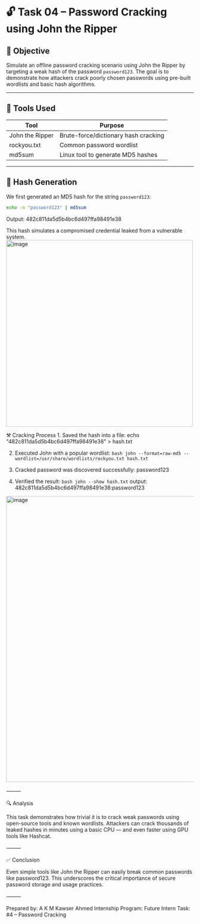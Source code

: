 # 🔓 Task 04 – Password Cracking using John the Ripper

## 🎯 Objective

Simulate an offline password cracking scenario using John the Ripper by targeting a weak hash of the password `password123`. The goal is to demonstrate how attackers crack poorly chosen passwords using pre-built wordlists and basic hash algorithms.

---

## 🧰 Tools Used

| Tool | Purpose |
|------|---------|
| John the Ripper | Brute-force/dictionary hash cracking |
| rockyou.txt | Common password wordlist |
| md5sum | Linux tool to generate MD5 hashes |

---

## 🔢 Hash Generation

We first generated an MD5 hash for the string `password123`:

```bash
echo -n "password123" | md5sum
```

Output: 482c811da5d5b4bc6d497ffa98491e38

This hash simulates a compromised credential leaked from a vulnerable system.
<img width="501" alt="image" src="https://github.com/user-attachments/assets/1eee67fa-5e3a-45b0-91e5-1ea93372dae7" />


⚒️ Cracking Process
	1.	Saved the hash into a file:
      echo "482c811da5d5b4bc6d497ffa98491e38" > hash.txt

  2.	Executed John with a popular wordlist: ```bash john --format=raw-md5 --wordlist=/usr/share/wordlists/rockyou.txt hash.txt```
 
  3.	Cracked password was discovered successfully: password123
  
  4.	Verified the result: ```bash john --show hash.txt```
      output: 482c811da5d5b4bc6d497ffa98491e38:password123


<img width="768" alt="image" src="https://github.com/user-attachments/assets/8d746187-9320-400b-9a6c-678db7fcd2e3" />


⸻

🔍 Analysis

This task demonstrates how trivial it is to crack weak passwords using open-source tools and known wordlists. Attackers can crack thousands of leaked hashes in minutes using a basic CPU — and even faster using GPU tools like Hashcat.

⸻

✅ Conclusion

Even simple tools like John the Ripper can easily break common passwords like password123. This underscores the critical importance of secure password storage and usage practices.

⸻

Prepared by: A K M Kawser Ahmed
Internship Program: Future Intern
Task: #4 – Password Cracking
 

